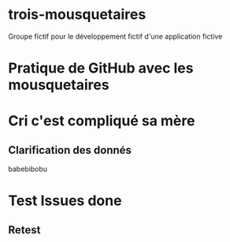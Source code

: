 # trois-mousquetaires
Groupe fictif pour le développement fictif d'une application fictive
# Pratique de GitHub avec les mousquetaires
# Cri c'est compliqué sa mère

## Clarification des donnés
babebibobu
# Test Issues done
## Retest

